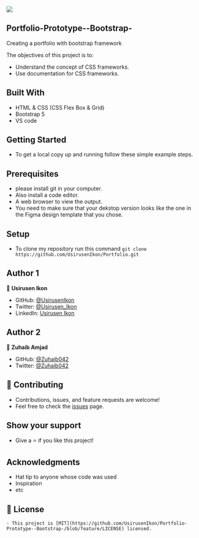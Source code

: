 ![](https://img.shields.io/badge/Microverse-blueviolet)

## Portfolio-Prototype--Bootstrap-
Creating a portfolio with bootstrap framework 

   
   The objectives of this project is to:
    
   - Understand the concept of CSS frameworks.
   - Use documentation for CSS frameworks.

## Built With
   - HTML & CSS (CSS Flex Box & Grid)
   - Bootstrap 5
   - VS code 
   
## Getting Started
   - To get a local copy up and running follow these simple example steps.
   
## Prerequisites
   - please install git in your computer.
   - Also install a code editor.
   - A web browser to view the output.
   - You need to make sure that your dekstop version looks like the one in the Figma design template that you chose. 
   
## Setup
   - To clone my repository run this command `git clone https://github.com/UsirusenIkon/Portfolio.git`  

## Author 1
  👤 **Usirusen Ikon**
   - GitHub: [@UsirusenIkon](https://github.com/UsirusenIkon)
   - Twitter: [@Usirusen_Ikon](https://twitter.com/Usirusen_Ikon)
   - LinkedIn: [Usirusen Ikon](https://www.linkedin.com/in/usirusen-ikon-775855174/)

## Author 2
  👤 **Zuhaib Amjad**
   - GitHub: [@Zuhaib042](https://github.com/Zuhaib042)
   - Twitter: [@Zuhaib042](https://twitter.com/Zuhaib042)

## 🤝 Contributing
   - Contributions, issues, and feature requests are welcome!
   - Feel free to check the [issues](https://github.com/issues) page.

## Show your support
   - Give a ⭐️ if you like this project!

## Acknowledgments
   - Hat tip to anyone whose code was used
   - Inspiration
   - etc

## 📝 License
    - This project is [MIT](https://github.com/UsirusenIkon/Portfolio-Prototype--Bootstrap-/blob/feature/LICENSE) licensed.
